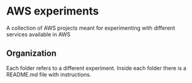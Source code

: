 # AWS experiments

A collection of AWS projects meant for experimenting with different services available in AWS

## Organization

Each folder refers to a different experiment. Inside each folder there is a README.md file with instructions.
